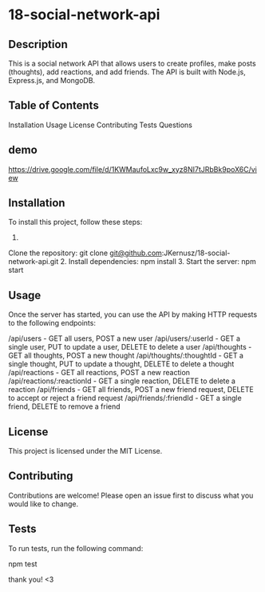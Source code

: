 # 18-social-network-api

## Description
This is a social network API that allows users to create profiles, make posts (thoughts), add reactions, and add friends. The API is built with Node.js, Express.js, and MongoDB.

## Table of Contents
Installation
Usage
License
Contributing
Tests
Questions

## demo

https://drive.google.com/file/d/1KWMaufoLxc9w_xyz8NI7tJRbBk9poX6C/view

## Installation
To install this project, follow these steps:

1.
Clone the repository: git clone git@github.com:JKernusz/18-social-network-api.git
2.
Install dependencies: npm install
3.
Start the server: npm start


## Usage
Once the server has started, you can use the API by making HTTP requests to the following endpoints:

/api/users - GET all users, POST a new user
/api/users/:userId - GET a single user, PUT to update a user, DELETE to delete a user
/api/thoughts - GET all thoughts, POST a new thought
/api/thoughts/:thoughtId - GET a single thought, PUT to update a thought, DELETE to delete a thought
/api/reactions - GET all reactions, POST a new reaction
/api/reactions/:reactionId - GET a single reaction, DELETE to delete a reaction
/api/friends - GET all friends, POST a new friend request, DELETE to accept or reject a friend request
/api/friends/:friendId - GET a single friend, DELETE to remove a friend


## License
This project is licensed under the MIT License.

## Contributing
Contributions are welcome! Please open an issue first to discuss what you would like to change.

## Tests
To run tests, run the following command:

npm test

thank you! <3